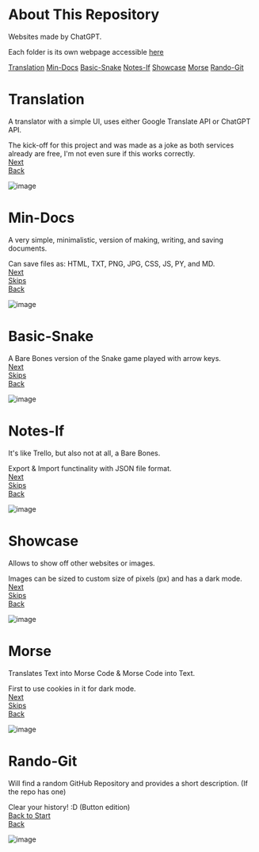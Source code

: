 # About This Repository
Websites made by ChatGPT.

Each folder is its own webpage accessible [here](https://cellijel.github.io/GPTMade)

[Translation](#translation)
[Min-Docs](#min-docs)
[Basic-Snake](#basic-snake)
[Notes-If](#notes-if)
[Showcase](#showcase)
[Morse](#morse)
[Rando-Git](#rando-git)
# Translation
A translator with a simple UI, uses either Google Translate API or ChatGPT API.

The kick-off for this project and was made as a joke as both services already are free, I'm not even sure if this works correctly.<br>
[Next](#showcase)<br>
[Back](#about-this-repository)

![image](https://github.com/user-attachments/assets/6788faa2-a0ae-40f9-9d9c-0565e7ffdb07)

# Min-Docs
A very simple, minimalistic, version of making, writing, and saving documents.

Can save files as: HTML, TXT, PNG, JPG, CSS, JS, PY, and MD.<br>
[Next](#basic-snake)<br>
[Skips](#about-this-repository)<br>
[Back](#translation)<br>

![image](https://github.com/user-attachments/assets/97d93543-bfd4-4d20-9cc6-aeaf34d41052)

# Basic-Snake
A Bare Bones version of the Snake game played with arrow keys.<br>
[Next](#notes-if)<br>
[Skips](#about-this-repository)<br>
[Back](#min-docs)<br>

![image](https://github.com/user-attachments/assets/1b91f4c8-6d83-407a-a867-fc682005cb66)

# Notes-If
It's like Trello, but also not at all, a Bare Bones.

Export & Import functinality with JSON file format.<br>
[Next](#showcase)<br>
[Skips](#about-this-repository)<br>
[Back](#basic-snake)<br>

![image](https://github.com/user-attachments/assets/885f31bb-ee79-46f0-8cb7-7dcc9f60ea19)

# Showcase
Allows to show off other websites or images.

Images can be sized to custom size of pixels (px) and has a dark mode.<br>
[Next](#morse)<br>
[Skips](#about-this-repository)<br>
[Back](#notes-if)<br>

![image](https://github.com/user-attachments/assets/d136a42d-428c-4e70-9110-967c4603d48d)

# Morse
Translates Text into Morse Code & Morse Code into Text.

First to use cookies in it for dark mode.<br>
[Next](#rando-git)<br>
[Skips](#about-this-repository)<br>
[Back](#showcase)<br>

![image](https://github.com/user-attachments/assets/c6661e1a-0fd6-495b-94fa-df1a76113ddb)

# Rando-Git
Will find a random GitHub Repository and provides a short description. (If the repo has one)

Clear your history! :D (Button edition)<br>
[Back to Start](#about-this-repository)<br>
[Back](#morse)<br>

![image](https://github.com/user-attachments/assets/98e783fe-f428-453c-a754-b0bd21bd8762)
